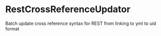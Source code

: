 # RestCrossReferenceUpdator
Batch update cross reference syntax for REST from linking to yml to uid format

